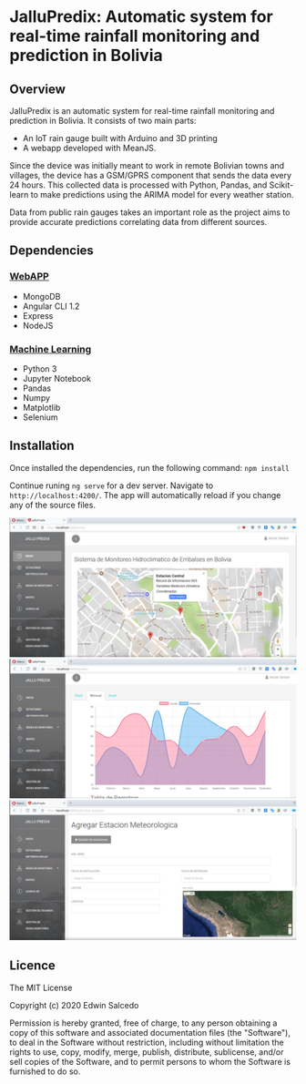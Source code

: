 # JalluPredix: Automatic system for real-time rainfall monitoring and prediction in Bolivia
## **Overview**
JalluPredix is an automatic system for real-time rainfall monitoring and prediction in Bolivia. It consists of two main parts: 

*   An IoT rain gauge built with Arduino and 3D printing
*   A webapp developed with MeanJS.

Since the device was initially meant to work in remote Bolivian towns and villages, the device has a GSM/GPRS component that sends the data every 24 hours. This collected data is processed with Python, Pandas, and Scikit-learn to make predictions using the ARIMA model for every weather station. 

Data from public rain gauges takes an important role as the project aims to provide accurate predictions correlating data from different sources. 

## **Dependencies**

### <ins> WebAPP </ins>
- MongoDB
- Angular CLI 1.2
- Express
- NodeJS

### <ins> Machine Learning </ins>
- Python 3
- Jupyter Notebook
- Pandas
- Numpy
- Matplotlib
- Selenium

## **Installation**

Once installed the dependencies, run the following command: 
`npm install`

Continue runing `ng serve` for a dev server. Navigate to `http://localhost:4200/`. The app will automatically reload if you change any of the source files.

![Homepage](images/first.jpeg)
![Station detail](images/second.jpeg)
![Add a new station](images/third.jpeg)

## **Licence**

The MIT License

Copyright (c) 2020 Edwin Salcedo

Permission is hereby granted, free of charge, to any person obtaining a copy
of this software and associated documentation files (the "Software"), to deal
in the Software without restriction, including without limitation the rights
to use, copy, modify, merge, publish, distribute, sublicense, and/or sell
copies of the Software, and to permit persons to whom the Software is
furnished to do so.